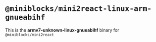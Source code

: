 # `@miniblocks/mini2react-linux-arm-gnueabihf`

This is the **armv7-unknown-linux-gnueabihf** binary for `@miniblocks/mini2react`
